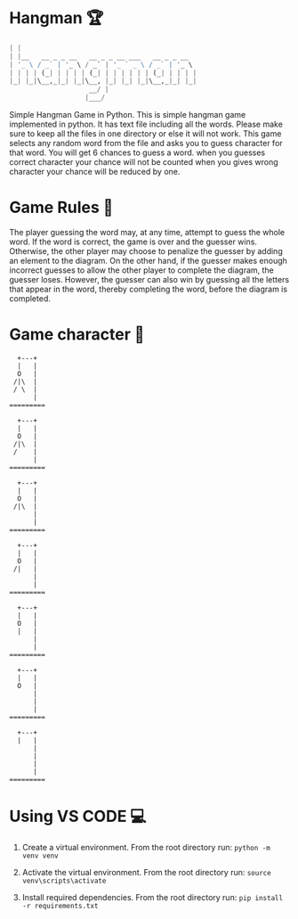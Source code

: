 # Hangman 🏆
```python                                
| |                                            
| |__   __ _ _ __   __ _ _ __ ___   __ _ _ __  
| '_ \ / _` | '_ \ / _` | '_ ` _ \ / _` | '_ \ 
| | | | (_| | | | | (_| | | | | | | (_| | | | |
|_| |_|\__,_|_| |_|\__, |_| |_| |_|\__,_|_| |_|
                    __/ |                      
                   |___/    
```
                   
Simple Hangman Game in Python. This is simple hangman game implemented in python. It has text file including all the words. Please make sure to keep all the files in one directory or else it will not work. This game selects any random word from the file and asks you to guess character for that word. You will get 6 chances to guess a word. when you guesses correct character your chance will not be counted when you gives wrong character your chance will be reduced by one.

# Game Rules 📂

The player guessing the word may, at any time, attempt to guess the whole word. If the word is correct, the game is over and the guesser wins. Otherwise, the other player may choose to penalize the guesser by adding an element to the diagram. On the other hand, if the guesser makes enough incorrect guesses to allow the other player to complete the diagram, the guesser loses. However, the guesser can also win by guessing all the letters that appear in the word, thereby completing the word, before the diagram is completed.

# Game character 🥷
```
  +---+
  |   |
  O   |
 /|\  |
 / \  |
      |
=========

  +---+
  |   |
  O   |
 /|\  |
 /    |
      |
=========

  +---+
  |   |
  O   |
 /|\  |
      |
      |
=========

  +---+
  |   |
  O   |
 /|   |
      |
      |
=========
   
  +---+
  |   |
  O   |
  |   |
      |
      |
=========

  +---+
  |   |
  O   |
      |
      |
      |
=========

  +---+
  |   |
      |
      |
      |
      |
=========
```
# Using VS CODE 💻

1. Create a virtual environment. From the root directory run:
`python -m venv venv`

2. Activate the virtual environment. From the root directory run:
`source venv\scripts\activate`

3. Install required dependencies. From the root directory run:
`pip install -r requirements.txt`